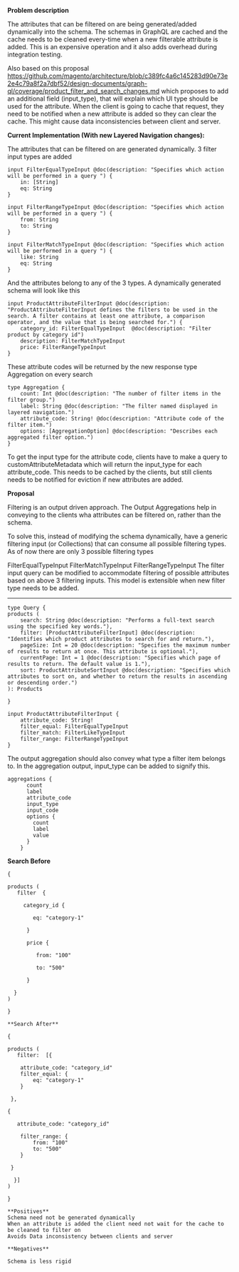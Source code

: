 **Problem description**

The attributes that can be filtered on are being generated/added dynamically into the schema. The schemas in GraphQL are cached and the cache needs to be cleaned every-time when a new filterable attribute is added. This is an expensive operation and it also adds overhead during integration testing.

Also based on this proposal https://github.com/magento/architecture/blob/c389fc4a6c145283d90e73e2e4c79a8f2a7dbf52/design-documents/graph-ql/coverage/product_filter_and_search_changes.md  which proposes to add an additional field (input_type), that will explain which UI type should be used for the attribute. When the client is going to cache that request, they need to be notified when a new attribute is added so they can clear the cache. This might cause data inconsistencies between client and server.



**Current Implementation (With new Layered Navigation changes):**

The attributes that can be filtered on are generated dynamically. 3 filter input types are added
```
input FilterEqualTypeInput @doc(description: "Specifies which action will be performed in a query ") {
    in: [String]
    eq: String
}

input FilterRangeTypeInput @doc(description: "Specifies which action will be performed in a query ") {
    from: String
    to: String
}

input FilterMatchTypeInput @doc(description: "Specifies which action will be performed in a query ") {
    like: String
    eq: String
}
```
And the attributes belong to any of the 3 types. A dynamically generated schema will look like this
```
input ProductAttributeFilterInput @doc(description: "ProductAttributeFilterInput defines the filters to be used in the search. A filter contains at least one attribute, a comparison operator, and the value that is being searched for.") {
    category_id: FilterEqualTypeInput  @doc(description: "Filter product by category id")
    description: FilterMatchTypeInput
    price: FilterRangeTypeInput
}
```
These attribute codes will be returned by the new response type Aggregation on every search
```
type Aggregation {
    count: Int @doc(description: "The number of filter items in the filter group.")
    label: String @doc(description: "The filter named displayed in layered navigation.")
    attribute_code: String! @doc(description: "Attribute code of the filter item.")
    options: [AggregationOption] @doc(description: "Describes each aggregated filter option.")
}
```
To get the input type for the attribute code, clients have to make a query to customAttributeMetadata which will return the input_type for each attribute_code. This needs to be cached by the clients, but still clients needs to be notified for eviction if new attributes are added.

**Proposal**

Filtering is an output driven approach. The Output Aggregations help in conveying to the clients wha attributes can be filtered on, rather than the schema.

To solve this, instead of modifying the schema dynamically, have a generic filtering input (or Collections) that can consume all possible filtering types. As of now there are only 3 possible filtering types

FilterEqualTypeInput
FilterMatchTypeInput
FilterRangeTypeInput
The filter input query can be modified to accommodate filtering of possible attributes based on above 3 filtering inputs. This model is extensible when new filter type needs to be added.

******
```
type Query {
products (
    search: String @doc(description: "Performs a full-text search using the specified key words."),
    filter: [ProductAttributeFilterInput] @doc(description: "Identifies which product attributes to search for and return."),
    pageSize: Int = 20 @doc(description: "Specifies the maximum number of results to return at once. This attribute is optional."),
    currentPage: Int = 1 @doc(description: "Specifies which page of results to return. The default value is 1."),
    sort: ProductAttributeSortInput @doc(description: "Specifies which attributes to sort on, and whether to return the results in ascending or descending order.")
): Products

}

input ProductAttributeFilterInput {
    attribute_code: String!
    filter_equal: FilterEqualTypeInput
    filter_match: FilterLikeTypeInput
    filter_range: FilterRangeTypeInput
}
```
The output aggregation should also convey what type a filter item belongs to. In the aggregation output, input_type can be added to signify this.
```
aggregations {
      count
      label
      attribute_code
      input_type
      input_code
      options {
        count
        label
        value
      }
    }
```
**Search Before**
```
{

products (
   filter  {

     category_id {

        eq: "category-1"

      }

      price {

         from: "100"

         to: "500"

      }

  }
)

}

**Search After**

{

products (
   filter:  [{

    attribute_code: "category_id"
    filter_equal: {
        eq: "category-1"  
    }

 },

{

   attribute_code: "category_id"

    filter_range: {
        from: "100"  
        to: "500"
    }

 }

  }]
)

}

**Positives**
Schema need not be generated dynamically
When an attribute is added the client need not wait for the cache to be cleaned to filter on
Avoids Data inconsistency between clients and server

**Negatives**

Schema is less rigid
